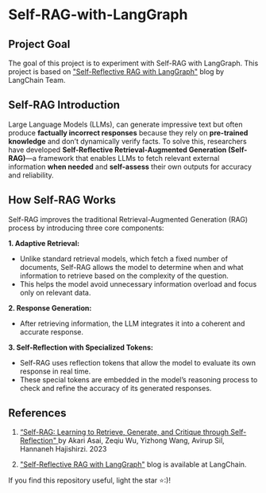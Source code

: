 # Self-RAG-with-LangGraph

## Project Goal
The goal of this project is to experiment with Self-RAG with LangGraph.  This project is based on ["Self-Reflective RAG with LangGraph"](https://blog.langchain.dev/agentic-rag-with-langgraph/) blog by LangChain Team.

## Self-RAG Introduction

Large Language Models (LLMs), can generate impressive text but often produce **factually incorrect responses** because they rely on **pre-trained knowledge** and don’t dynamically verify facts. To solve this, researchers have developed **Self-Reflective Retrieval-Augmented Generation (Self-RAG)**—a framework that enables LLMs to fetch relevant external information **when needed** and **self-assess** their own outputs for accuracy and reliability.

## How Self-RAG Works

Self-RAG improves the traditional Retrieval-Augmented Generation (RAG) process by introducing three core components:

**1.  Adaptive Retrieval:**

* Unlike standard retrieval models, which fetch a fixed number of documents, Self-RAG allows the model to determine when and what information to retrieve based on the complexity of the question.
* This helps the model avoid unnecessary information overload and focus only on relevant data.
  
**2.  Response Generation:**

* After retrieving information, the LLM integrates it into a coherent and accurate response.

**3.  Self-Reflection with Specialized Tokens:**

* Self-RAG uses reflection tokens that allow the model to evaluate its own response in real time.
* These special tokens are embedded in the model’s reasoning process to check and refine the accuracy of its generated responses.

## References

1. [“Self-RAG: Learning to Retrieve, Generate, and Critique through Self-Reflection" ](https://arxiv.org/abs/2310.11511)by Akari Asai, Zeqiu Wu, Yizhong Wang, Avirup Sil, Hannaneh Hajishirzi. 2023

2. ["Self-Reflective RAG with LangGraph"](https://blog.langchain.dev/agentic-rag-with-langgraph/) blog is available at LangChain.


If you find this repository useful, light the star ⭐:)! 
